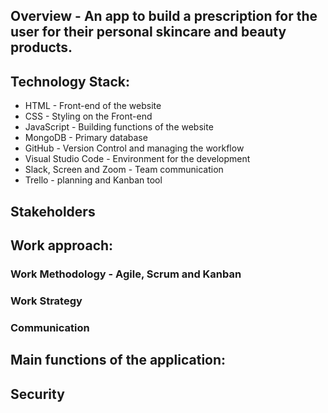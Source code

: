 ## Overview - An app to build a prescription for the user for their personal skincare and beauty products.



## Technology Stack:
 - HTML - Front-end of the website
 - CSS - Styling on the Front-end
 - JavaScript - Building functions of the website
 - MongoDB - Primary database
 - GitHub - Version Control and managing the workflow
 - Visual Studio Code - Environment for the development
 - Slack, Screen and Zoom - Team communication
 - Trello - planning and Kanban tool

## Stakeholders

## Work approach:

### Work Methodology - Agile, Scrum and Kanban

### Work Strategy

### Communication


## Main functions of the application:


## Security


